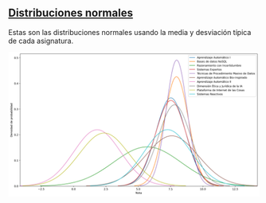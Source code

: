 ## [Distribuciones normales](https://en.wikipedia.org/wiki/Normal_distribution)

Estas son las distribuciones normales usando la media y desviación típica de cada asignatura.

![Image](/images/normalDistributions.png)
